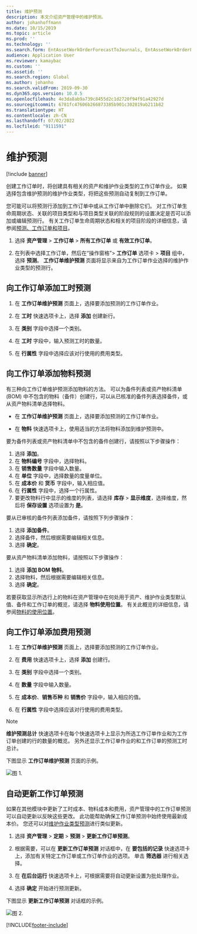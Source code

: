 ```yaml
---
title: 维护预测
description: 本文介绍资产管理中的维护预测。
author: johanhoffmann
ms.date: 10/15/2019
ms.topic: article
ms.prod: ''
ms.technology: ''
ms.search.form: EntAssetWorkOrderForecastToJournals, EntAssetWorkOrderForecast
audience: Application User
ms.reviewer: kamaybac
ms.custom: ''
ms.assetid: ''
ms.search.region: Global
ms.author: johanho
ms.search.validFrom: 2019-09-30
ms.dyn365.ops.version: 10.0.5
ms.openlocfilehash: 4e3da8ab9a739c8455d2c1d2720f94f91a42927d
ms.sourcegitcommit: 6781fc47606b266873385b901c302819ab211b82
ms.translationtype: HT
ms.contentlocale: zh-CN
ms.lasthandoff: 07/02/2022
ms.locfileid: "9111591"
---
```

# <a name="maintenance-forecasts"></a>维护预测

[!include [banner](../../includes/banner.md)]



创建工作订单时，将创建具有相关的资产和维护作业类型的工作订单作业。 如果选择包含维护预测的维护作业类型，将把这些预测自动复制到工作订单。

您可能可以将预测行添加到工作订单中或从工作订单中删除它们。 对工作订单生命周期状态、关联的项目类型和与项目类型关联的阶段规则的设置决定是否可以添加或编辑预测行。 有关工作订单生命周期状态和相关的项目阶段的详细信息，请参阅[预测、工作订单和项目](../integration-to-project-management-and-accounting/forecasts-work-orders-and-projects.md)。

1. 选择 **资产管理** > **工作订单** > **所有工作订单** 或 **有效工作订单**。

2. 在列表中选择工作订单，然后在“操作窗格”> **工作订单** 选项卡 > **项目** 组中，选择 **预测**。 **工作订单维护预测** 页面将显示来自为工作订单作业选择的维护作业类型的预测行。


## <a name="add-an-hours-forecast-to-a-work-order"></a>向工作订单添加工时预测

1. 在 **工作订单维护预测** 页面上，选择要添加预测的工作订单作业。

2. 在 **工时** 快速选项卡上，选择 **添加** 创建新行。

3. 在 **类别** 字段中选择一个类别。

4. 在 **工时** 字段中，输入预测工时的数量。

5. 在 **行属性** 字段中选择应该对行使用的费用类型。


## <a name="add-an-items-forecast-to-a-work-order"></a>向工作订单添加物料预测

有三种向工作订单维护预测添加物料的方法。 可以为备件列表或资产物料清单 (BOM) 中不包含的物料（备件）创建行，可以从已核准的备件列表选择备件，或从资产物料清单选择物料。

- 在 **工作订单维护预测** 页面上，选择要添加预测的工作订单作业。

- 在 **物料** 快速选项卡上，使用适当的方法将物料添加到维护预测中。

要为备件列表或资产物料清单中不包含的备件创建行，请按照以下步骤操作：

1. 选择 **添加**。
2. 在 **物料编号** 字段中，选择物料。
3. 在 **销售数量** 字段中输入数量。
4. 在 **单位** 字段中，选择数量的度量单位。
5. 在 **成本价** 和 **货币** 字段中，输入相应值。
6. 在 **行属性** 字段中，选择一个行属性。
7. 要更改物料行中显示的维度的列表，请选择 **库存** > **显示维度**，选择维度，然后将 **保存设置** 选项设置为 **是**。

要从已审核的备件列表添加备件，请按照下列步骤操作：

1. 选择 **添加备件**。
2. 选择备件，然后根据需要编辑相关信息。
3. 选择 **确定**。

要从资产物料清单添加物料，请按照以下步骤操作：

1. 选择 **添加 BOM 物料**。
2. 选择物料，然后根据需要编辑相关信息。
3. 选择 **确定**。

若要获取显示所选行上的物料在资产管理中在何处用于资产、维护作业类型默认值、备件和工作订单的概览，请选择 **物料使用位置**。 有关此概览的详细信息，请参阅[物料的使用位置](../controlling-and-reporting/item-where-used.md)。


## <a name="add-an-expense-forecast-to-a-work-order"></a>向工作订单添加费用预测

1. 在 **工作订单维护预测** 页面上，选择要添加预测的工作订单作业。

2. 在 **费用** 快速选项卡上，选择 **添加** 创建行。

3. 在 **类别** 字段中选择一个类别。

4. 在 **数量** 字段中输入数量。

5. 在 **成本价**、**销售币种** 和 **销售价** 字段中，输入相应的值。

6. 在 **行属性** 字段中选择应该对行使用的费用类型。

>[!NOTE]
>**维护预测总计** 快速选项卡在每个快速选项卡上显示为所选工作订单作业和为工作订单创建的行的数量的概览。 另外还显示工作订单作业的和工作订单的预测工时总计。

下图显示 **工作订单维护预测** 页面的示例。

![图 1.](media/06-work-orders.png)


## <a name="automatic-update-of-work-order-forecasts"></a>自动更新工作订单预测

如果在其他模块中更新了工时成本、物料成本和费用，资产管理中的工作订单预测可以自动更新以反映这些更改。 此功能帮助确保工作订单预测中始终使用最新成本价。 您还可以对[维护作业类型预测](../setup-for-work-orders/job-groups-and-job-types-variants-trades-and-checklists.md)进行类似更新。

1. 选择 **资产管理** > **定期** > **预测** > **更新工作订单预测**。

2. 根据需要，可以在 **更新工作订单预测** 对话框中，在 **要包括的记录** 快速选项卡上，添加有关特定工作订单或工作订单作业的选项。 单击 **筛选器** 进行相关选择。

3. 在 **在后台运行** 快速选项卡上，可根据需要将自动更新设置为批处理作业。

4. 选择 **确定** 开始进行预测更新。


下图显示 **更新工作订单预测** 对话框的示例。

![图 2.](media/07-work-orders.png)


[!INCLUDE[footer-include](../../../includes/footer-banner.md)]

